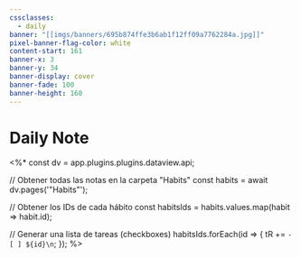 ```yaml
---
cssclasses:
  - daily
banner: "[[imgs/banners/695b874ffe3b6ab1f12ff09a7762284a.jpg]]"
pixel-banner-flag-color: white
content-start: 161
banner-x: 3
banner-y: 34
banner-display: cover
banner-fade: 100
banner-height: 160
---
```

# Daily Note

<%*
const dv = app.plugins.plugins.dataview.api;

// Obtener todas las notas en la carpeta "Habits"
const habits = await dv.pages('"Habits"');

// Obtener los IDs de cada hábito
const habitsIds = habits.values.map(habit => habit.id);

// Generar una lista de tareas (checkboxes)
habitsIds.forEach(id => {
    tR += `- [ ] ${id}\n`;
});
%>

